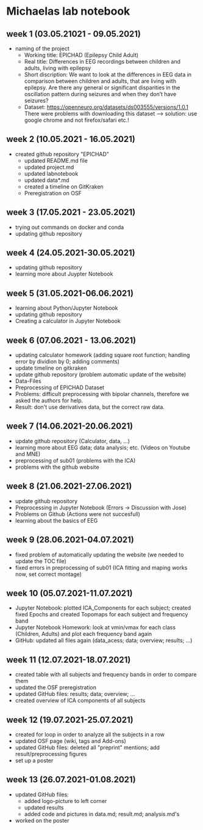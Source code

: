 # Michaelas lab notebook

## week 1 (03.05.21021 - 09.05.2021)
- naming of the project
  - Working title: EPICHAD (Epilepsy Child Adult)
  - Real title: Differences in EEG recordings between children and adults, living with epilepsy
  - Short discription: We want to look at the differences in EEG data in comparison between children and adults, that are living with epilepsy. Are there any general or significant disparities in the oscillation pattern during seizures and when they don’t have seizures?
  - Dataset: https://openneuro.org/datasets/ds003555/versions/1.0.1
    There were problems with downloading this dataset --> solution: use google chrome and not firefox/safari etc.!

## week 2 (10.05.2021 - 16.05.2021)
- created github repository "EPICHAD"
  - updated README.md file
  - updated project.md
  - updated labnotebook 
  - updated data*.md
  - created a timeline on GitKraken
  - Preregistration on OSF

## week 3 (17.05.2021 - 23.05.2021)
- trying out commands on docker and conda
- updating github repository 

## week 4 (24.05.2021-30.05.2021)
- updating github repository 
- learning more about Juypter Notebook

## week 5 (31.05.2021-06.06.2021)
- learning about Python/Jupyter Notebook
- updating github repository
- Creating a calculator in Jupyter Notebook

## week 6 (07.06.2021 - 13.06.2021)
- updating calculator homework (adding square root function; handling error by dividion by 0; adding comments)
- update timeline on gitkraken
- update github repository (problem automatic update of the website)
 - Data-Files
- Preprocessing of EPICHAD Dataset 
 - Problems: difficult preprocessing with bipolar channels, therefore we asked the authors for help. 
 - Result: don't use derivatives data, but the correct raw data.  

## week 7 (14.06.2021-20.06.2021)
- update github repository (Calculator, data, ...)
- learning more about EEG data; data analysis; etc. (Videos on Youtube and MNE)
- preprocessing of sub01 (problems with the ICA)
- problems with the github website

## week 8 (21.06.2021-27.06.2021)
- update github repository 
- Preprocessing in Jupyter Notebook (Errors -> Discussion with Jose)
- Problems on Github (Actions were not succesfull)
- learning about the basics of EEG

## week 9 (28.06.2021-04.07.2021)
- fixed problem of automatically updating the website (we needed to update the TOC file)
- fixed errors in preprocessing of sub01 (ICA fitting and maping works now, set correct montage)

## week 10 (05.07.2021-11.07.2021)
- Jupyter Notebook: plotted ICA_Components for each subject; created fixed Epochs and created Topomaps for each subject and frequency band
- Jupyter Notebook Homework: look at vmin/vmax for each class (Children, Adults) and plot each frequency band again
- GitHub: updated all files again (data_acess; data; overview; results; ...)

## week 11 (12.07.2021-18.07.2021)
- created table with all subjects and frequency bands in order to compare them 
- updated the OSF preregistration
- updated GitHub files: results; data; overview; ...
- created overview of ICA components of all subjects

## week 12 (19.07.2021-25.07.2021)
- created for loop in order to analyze all the subjects in a row
- updated OSF page (wiki, tags and Add-ons)
- updated GitHub files: deleted all "preprint" mentions; add result/preprocessing figures
- set up a poster

## week 13 (26.07.2021-01.08.2021)
- updated GitHub files:
    - added logo-picture to left corner
    - updated results 
    - added code and pictures in data.md; result.md; analysis.md's
- worked on the poster 
